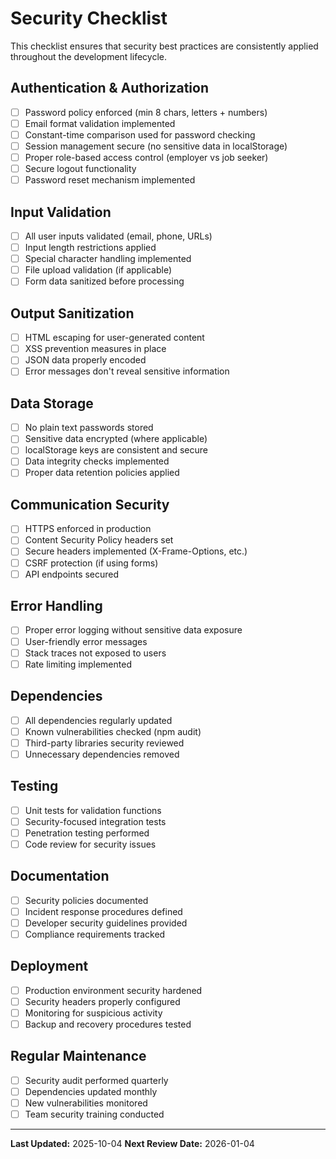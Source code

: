 # Security Checklist

This checklist ensures that security best practices are consistently applied throughout the development lifecycle.

## Authentication & Authorization

- [ ] Password policy enforced (min 8 chars, letters + numbers)
- [ ] Email format validation implemented
- [ ] Constant-time comparison used for password checking
- [ ] Session management secure (no sensitive data in localStorage)
- [ ] Proper role-based access control (employer vs job seeker)
- [ ] Secure logout functionality
- [ ] Password reset mechanism implemented

## Input Validation

- [ ] All user inputs validated (email, phone, URLs)
- [ ] Input length restrictions applied
- [ ] Special character handling implemented
- [ ] File upload validation (if applicable)
- [ ] Form data sanitized before processing

## Output Sanitization

- [ ] HTML escaping for user-generated content
- [ ] XSS prevention measures in place
- [ ] JSON data properly encoded
- [ ] Error messages don't reveal sensitive information

## Data Storage

- [ ] No plain text passwords stored
- [ ] Sensitive data encrypted (where applicable)
- [ ] localStorage keys are consistent and secure
- [ ] Data integrity checks implemented
- [ ] Proper data retention policies applied

## Communication Security

- [ ] HTTPS enforced in production
- [ ] Content Security Policy headers set
- [ ] Secure headers implemented (X-Frame-Options, etc.)
- [ ] CSRF protection (if using forms)
- [ ] API endpoints secured

## Error Handling

- [ ] Proper error logging without sensitive data exposure
- [ ] User-friendly error messages
- [ ] Stack traces not exposed to users
- [ ] Rate limiting implemented

## Dependencies

- [ ] All dependencies regularly updated
- [ ] Known vulnerabilities checked (npm audit)
- [ ] Third-party libraries security reviewed
- [ ] Unnecessary dependencies removed

## Testing

- [ ] Unit tests for validation functions
- [ ] Security-focused integration tests
- [ ] Penetration testing performed
- [ ] Code review for security issues

## Documentation

- [ ] Security policies documented
- [ ] Incident response procedures defined
- [ ] Developer security guidelines provided
- [ ] Compliance requirements tracked

## Deployment

- [ ] Production environment security hardened
- [ ] Security headers properly configured
- [ ] Monitoring for suspicious activity
- [ ] Backup and recovery procedures tested

## Regular Maintenance

- [ ] Security audit performed quarterly
- [ ] Dependencies updated monthly
- [ ] New vulnerabilities monitored
- [ ] Team security training conducted

---

**Last Updated:** 2025-10-04
**Next Review Date:** 2026-01-04